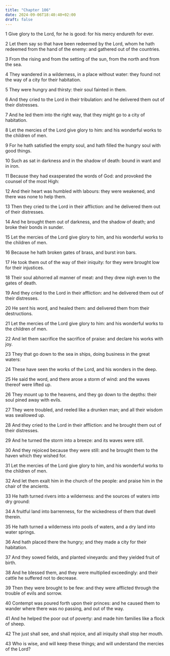 ```yaml
---
title: "Chapter 106"
date: 2024-09-06T18:40:40+02:00
draft: false
---
```




1 Give glory to the Lord, for he is good: for his mercy endureth for ever.

2 Let them say so that have been redeemed by the Lord, whom he hath redeemed from the hand of the enemy: and gathered out of the countries.

3 From the rising and from the setting of the sun, from the north and from the sea.

4 They wandered in a wilderness, in a place without water: they found not the way of a city for their habitation.

5 They were hungry and thirsty: their soul fainted in them.

6 And they cried to the Lord in their tribulation: and he delivered them out of their distresses.

7 And he led them into the right way, that they might go to a city of habitation.

8 Let the mercies of the Lord give glory to him: and his wonderful works to the children of men.

9 For he hath satisfied the empty soul, and hath filled the hungry soul with good things.

10 Such as sat in darkness and in the shadow of death: bound in want and in iron.

11 Because they had exasperated the words of God: and provoked the counsel of the most High:

12 And their heart was humbled with labours: they were weakened, and there was none to help them.

13 Then they cried to the Lord in their affliction: and he delivered them out of their distresses.

14 And he brought them out of darkness, and the shadow of death; and broke their bonds in sunder.

15 Let the mercies of the Lord give glory to him, and his wonderful works to the children of men.

16 Because he hath broken gates of brass, and burst iron bars.

17 He took them out of the way of their iniquity: for they were brought low for their injustices.

18 Their soul abhorred all manner of meat: and they drew nigh even to the gates of death.

19 And they cried to the Lord in their affliction: and he delivered them out of their distresses.

20 He sent his word, and healed them: and delivered them from their destructions.

21 Let the mercies of the Lord give glory to him: and his wonderful works to the children of men.

22 And let them sacrifice the sacrifice of praise: and declare his works with joy.

23 They that go down to the sea in ships, doing business in the great waters:

24 These have seen the works of the Lord, and his wonders in the deep.

25 He said the word, and there arose a storm of wind: and the waves thereof were lifted up.

26 They mount up to the heavens, and they go down to the depths: their soul pined away with evils.

27 They were troubled, and reeled like a drunken man; and all their wisdom was swallowed up.

28 And they cried to the Lord in their affliction: and he brought them out of their distresses.

29 And he turned the storm into a breeze: and its waves were still.

30 And they rejoiced because they were still: and he brought them to the haven which they wished for.

31 Let the mercies of the Lord give glory to him, and his wonderful works to the children of men.

32 And let them exalt him in the church of the people: and praise him in the chair of the ancients.

33 He hath turned rivers into a wilderness: and the sources of waters into dry ground:

34 A fruitful land into barrenness, for the wickedness of them that dwell therein.

35 He hath turned a wilderness into pools of waters, and a dry land into water springs.

36 And hath placed there the hungry; and they made a city for their habitation.

37 And they sowed fields, and planted vineyards: and they yielded fruit of birth.

38 And he blessed them, and they were multiplied exceedingly: and their cattle he suffered not to decrease.

39 Then they were brought to be few: and they were afflicted through the trouble of evils and sorrow.

40 Contempt was poured forth upon their princes: and he caused them to wander where there was no passing, and out of the way.

41 And he helped the poor out of poverty: and made him families like a flock of sheep.

42 The just shall see, and shall rejoice, and all iniquity shall stop her mouth.

43 Who is wise, and will keep these things; and will understand the mercies of the Lord?

